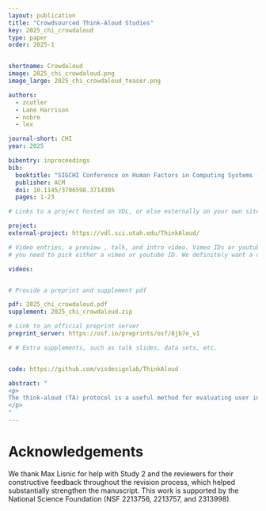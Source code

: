 ```yaml
---
layout: publication
title: "Crowdsourced Think-Aloud Studies"
key: 2025_chi_crowdaloud
type: paper
order: 2025-1


shortname: Crowdaloud
image: 2025_chi_crowdaloud.png
image_large: 2025_chi_crowdaloud_teaser.png

authors:
  - zcutler
  - Lane Harrison
  - nobre
  - lex

journal-short: CHI
year: 2025

bibentry: inproceedings
bib:
  booktitle: "SIGCHI Conference on Human Factors in Computing Systems (CHI)"
  publisher: ACM
  doi: 10.1145/3706598.3714305
  pages: 1-23

# Links to a project hosted on VDL, or else externally on your own site

project: 
external-project: https://vdl.sci.utah.edu/ThinkAloud/

# Video entries, a preview , talk, and intro video. Vimeo IDs or youtube IDs are supported
# you need to pick either a vimeo or youtube ID. We definitely want a downloadable video too.

videos:


# Provide a preprint and supplement pdf

pdf: 2025_chi_crowdaloud.pdf
supplement: 2025_chi_crowdaloud.zip

# Link to an official preprint server
preprint_server: https://osf.io/preprints/osf/8jb7e_v1

# # Extra supplements, such as talk slides, data sets, etc.


code: https://github.com/visdesignlab/ThinkAloud

abstract: "
<p>
The think-aloud (TA) protocol is a useful method for evaluating user interfaces, including data visualizations. However, TA studies are time-consuming to conduct and hence often have a small number of participants. Crowdsourcing TA studies would help alleviate these problems, but the technical overhead and the unknown quality of results have restricted TA to synchronous studies. To address this gap we introduce CrowdAloud, a system for creating and analyzing asynchronous, crowdsourced TA studies. CrowdAloud captures audio and provenance (log) data as participants interact with a stimulus. Participant audio is automatically transcribed and visualized together with events data and a full recreation of the state of the stimulus as seen by participants. To gauge the value of crowdsourced TA studies, we conducted two experiments: one to compare lab-based and crowdsourced TA studies, and one to compare crowdsourced TA studies with crowdsourced text prompts. Our results suggest that crowdsourcing is a viable approach for conducting TA studies at scale.
</p>
"
---
```


# Acknowledgements

We thank Max Lisnic for help with Study 2 and the reviewers for their constructive feedback throughout the revision process, which helped substantially strengthen the manuscript. This work is supported by the National Science Foundation (NSF 2213756, 2213757, and 2313998).
